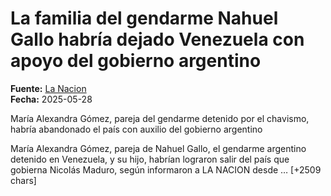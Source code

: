 # La familia del gendarme Nahuel Gallo habría dejado Venezuela con apoyo del gobierno argentino

**Fuente:** [La Nacion](https://www.lanacion.com.ar/politica/la-familia-del-gendarme-nahuel-gallo-habria-dejado-venezuela-con-apoyo-del-gobierno-argentino-nid28052025/)  
**Fecha:** 2025-05-28

María Alexandra Gómez, pareja del gendarme detenido por el chavismo, habría abandonado el país con auxilio del gobierno argentino

María Alexandra Gómez, pareja de Nahuel Gallo, el gendarme argentino detenido en Venezuela, y su hijo, habrían lograron salir del país que gobierna Nicolás Maduro, según informaron a LA NACION desde … [+2509 chars]
